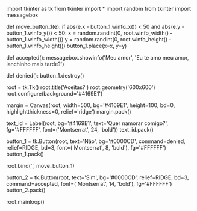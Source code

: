 import tkinter as tk
from tkinter import *
import random
from tkinter import messagebox

def move_button_1(e):
    if abs(e.x - button_1.winfo_x()) < 50 and abs(e.y - button_1.winfo_y()) < 50:
        x = random.randint(0, root.winfo_width() - button_1.winfo_width())
        y = random.randint(0, root.winfo_height() - button_1.winfo_height())
        button_1.place(x=x, y=y)

def accepted():
    messagebox.showinfo('Meu amor', 'Eu te amo meu amor, lanchinho mais tarde?')

def denied():
    button_1.destroy()

root = tk.Tk()
root.title('Aceitas?')
root.geometry('600x600')
root.configure(background='#4169E1')

margin = Canvas(root, width=500, bg='#4169E1', height=100, bd=0, highlightthickness=0, relief='ridge')
margin.pack()

text_id = Label(root, bg='#4169E1', text='Quer namorar comigo?', fg='#FFFFFF', font=('Montserrat', 24, 'bold'))
text_id.pack()

button_1 = tk.Button(root, text='Não', bg='#0000CD', command=denied, relief=RIDGE, bd=3, font=('Montserrat', 8, 'bold'), fg='#FFFFFF')
button_1.pack()

root.bind('<Motion>', move_button_1)

button_2 = tk.Button(root, text='Sim', bg='#0000CD', relief=RIDGE, bd=3, command=accepted, font=('Montserrat', 14, 'bold'), fg='#FFFFFF')
button_2.pack()

root.mainloop()

<!---
HOOKITINHA/HOOKITINHA is a ✨ special ✨ repository because its `README.md` (this file) appears on your GitHub profile.
You can click the Preview link to take a look at your changes.
--->
